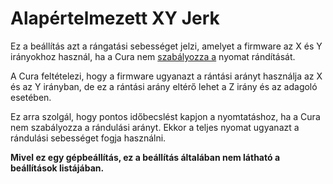 # Alapértelmezett XY Jerk

Ez a beállítás azt a rángatási sebességet jelzi, amelyet a firmware az X és Y irányokhoz használ, ha a Cura nem [szabályozza a](../speed/jerk_enabled.md) nyomat rándítását.

A Cura feltételezi, hogy a firmware ugyanazt a rántási arányt használja az X és az Y irányban, de ez a rántási arány eltérő lehet a Z irány és az adagoló esetében.

Ez arra szolgál, hogy pontos időbecslést kapjon a nyomtatáshoz, ha a Cura nem szabályozza a rándulási arányt. Ekkor a teljes nyomat ugyanazt a rándulási sebességet fogja használni.

**Mivel ez egy gépbeállítás, ez a beállítás általában nem látható a beállítások listájában.**
